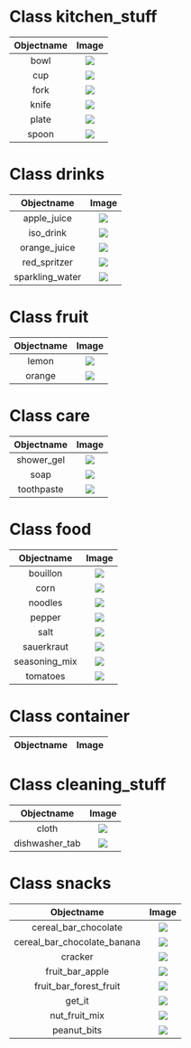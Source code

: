 
# Class kitchen_stuff

| Objectname               |  Image                   |
:-------------------------:|:-------------------------:
| bowl  |  ![](objects/kitchen_stuff/bowl.jpg) |
| cup  |  ![](objects/kitchen_stuff/cup.jpg) |
| fork  |  ![](objects/kitchen_stuff/fork.jpg) |
| knife  |  ![](objects/kitchen_stuff/knife.jpg) |
| plate  |  ![](objects/kitchen_stuff/plate.jpg) |
| spoon  |  ![](objects/kitchen_stuff/spoon.jpg) |


# Class drinks

| Objectname               |  Image                   |
:-------------------------:|:-------------------------:
| apple_juice  |  ![](objects/drinks/apple_juice.jpg) |
| iso_drink  |  ![](objects/drinks/iso_drink.jpg) |
| orange_juice  |  ![](objects/drinks/orange_juice.jpg) |
| red_spritzer  |  ![](objects/drinks/red_spritzer.jpg) |
| sparkling_water  |  ![](objects/drinks/sparkling_water.jpg) |


# Class fruit

| Objectname               |  Image                   |
:-------------------------:|:-------------------------:
| lemon  |  ![](objects/fruit/lemon.jpg) |
| orange  |  ![](objects/fruit/orange.jpg) |


# Class care

| Objectname               |  Image                   |
:-------------------------:|:-------------------------:
| shower_gel  |  ![](objects/care/shower_gel.jpg) |
| soap  |  ![](objects/care/soap.jpg) |
| toothpaste  |  ![](objects/care/toothpaste.jpg) |


# Class food

| Objectname               |  Image                   |
:-------------------------:|:-------------------------:
| bouillon  |  ![](objects/food/bouillon.jpg) |
| corn  |  ![](objects/food/corn.jpg) |
| noodles  |  ![](objects/food/noodles.jpg) |
| pepper  |  ![](objects/food/pepper.jpg) |
| salt  |  ![](objects/food/salt.jpg) |
| sauerkraut  |  ![](objects/food/sauerkraut.jpg) |
| seasoning_mix  |  ![](objects/food/seasoning_mix.jpg) |
| tomatoes  |  ![](objects/food/tomatoes.jpg) |


# Class container

| Objectname               |  Image                   |
:-------------------------:|:-------------------------:


# Class cleaning_stuff

| Objectname               |  Image                   |
:-------------------------:|:-------------------------:
| cloth  |  ![](objects/cleaning_stuff/cloth.jpg) |
| dishwasher_tab  |  ![](objects/cleaning_stuff/dishwasher_tab.jpg) |


# Class snacks

| Objectname               |  Image                   |
:-------------------------:|:-------------------------:
| cereal_bar_chocolate  |  ![](objects/snacks/cereal_bar_chocolate.jpg) |
| cereal_bar_chocolate_banana  |  ![](objects/snacks/cereal_bar_chocolate_banana.jpg) |
| cracker  |  ![](objects/snacks/cracker.jpg) |
| fruit_bar_apple  |  ![](objects/snacks/fruit_bar_apple.jpg) |
| fruit_bar_forest_fruit  |  ![](objects/snacks/fruit_bar_forest_fruit.jpg) |
| get_it  |  ![](objects/snacks/get_it.jpg) |
| nut_fruit_mix  |  ![](objects/snacks/nut_fruit_mix.jpg) |
| peanut_bits  |  ![](objects/snacks/peanut_bits.jpg) |


